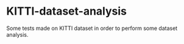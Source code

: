 # KITTI-dataset-analysis
Some tests made on KITTI dataset in order to perform some dataset analysis.

